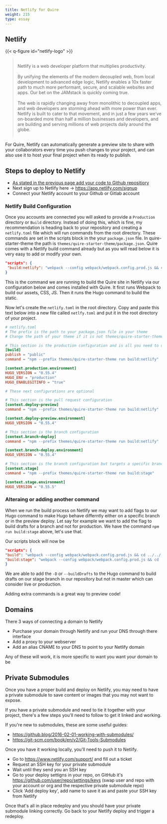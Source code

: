 ```yaml
---
title: Netlify for Quire
weight: 215
type: essay
---
```


## Netlify

{{< q-figure id="netlify-logo" >}}

> <br/> Netlify is a web developer platform that multiplies productivity. <br/> <br/> By unifying the elements of the modern decoupled web, from local development to advanced edge logic, Netlify enables a 10x faster path to much more performant, secure, and scalable websites and apps. Our bet on the JAMstack is quickly coming true. <br/> <br/>The web is rapidly changing away from monolithic to decoupled apps, and web developers are storming ahead with more power than ever. Netlify is built to cater to that movement, and in just a few years we’ve on-boarded more than half a million businesses and developers, and are building and serving millions of web projects daily around the globe.<br/> <br/>

For Quire, Netlify can automatically generate a preview site to share with your collaborators every time you push changes to your project, and can also use it to host your final project when its ready to publish.

## Steps to deploy to Netlify

- [As stated in the previous page add your code to Github repositiory](/guide/github/)
- Next sign up to Netlify here -> https://app.netlify.com/signup
- Connect your Netlify account to your Github or Gitlab account

### Netlify Build Configuration

Once you accounts are connected you will asked to provide a `Production` directory or `Build` directory. Instead of doing this, which is fine, my recommendation is heading back to your repository and creating a `netlify.toml` file which will run commands from the root directory. These commands are set in the scripts block in the your `package.json` file. In quire-starter-theme the path is `themes/quire-starter-theme/package.json`. Quire comes with a Netlify build command already but as you will read below it is very easy to add or modify your own.

```json
"scripts": {
 "build:netlify": "webpack --config webpack/webpack.config.prod.js && cd ../../ && hugo --minify --config config.yml,config/site.yml"
}
```

This is the command we are running to build the Quire site in Netlify via our configuration below and comes installed with Quire. It first runs Webpack to build our assets, CSS, JS. Then it runs the Hugo command to build the static.

Now let's create the `netlify.toml` in the root directory. Copy and paste this text below into a new file called `netlfy.toml` and put it in the root directory of your project.

```toml
# netlify.toml
# The prefix is the path to your package.json file in your theme
# Change the path of your theme if it is not themes/quire-starter-theme.

# This section is the production configuration and is all you need to deploy
[build]
publish = "public"
command = "npm --prefix themes/quire-starter-theme run build:netlify"

[context.production.environment]
HUGO_VERSION = "0.55.4"
HUGO_ENV = "production"
HUGO_ENABLEGITINFO = "true"

# These next configurations are optional

# This section is the pull request configuration
[context.deploy-preview]
command = "npm --prefix themes/quire-starter-theme run build:netlify"

[context.deploy-preview.environment]
HUGO_VERSION = "0.55.4"

# This section is the branch configuration
[context.branch-deploy]
command = "npm --prefix themes/quire-starter-theme run build:netlify"

[context.branch-deploy.environment]
HUGO_VERSION = "0.55.4"

# This section is the branch configuration but targets a specific branch and also runs a different command
[context.stage]
command = "npm --prefix themes/quire-starter-theme run build:stage"

[context.stage.environment]
HUGO_VERSION = "0.55.5"
```

### Alteraing or adding another command

When we run the build process on Netlify we may want to add flags to our Hugo command to make Hugo behave differntly either on a specific branch or in the preview deploy.
Let say for example we want to add the flag to build drafts for a branch and not for production.
We have the command `npm run build:stage` above, let's use that.

Our scripts block will now be

```json
"scripts": {
"build": "webpack --config webpack/webpack.config.prod.js && cd ../../ && hugo --minify --config config.yml,config/site.yml",
"build:stage": "webpack --config webpack/webpack.config.prod.js && cd ../../ && hugo --minify -D"
}
```

We are able to add the `-D` or `--buildDrafts` to the Hugo command to build drafts on our stage branch in our repository but not in master which can consider live or production.

Adding extra commands is a great way to preview code!

## Domains

There 3 ways of connecting a domain to Netlify

- Purchase your domain through Netlify and run your DNS through there interface
- Add a proxy to your webserver
- Add an alias CNAME to your DNS to point to your Netlify domain

Any of these will work, it is more specific to want you want your domain to be

## Private Submodules

Once you have a proper build and deploy on Netlify, you may need to have a private
submodule to save content or images that you may not want to expose.

If you have a private submodule and need to tie it together with your project,
there's a few steps you'll need to follow to get it linked and working.

If you're new to submodules, these are some useful guides:

- https://github.blog/2016-02-01-working-with-submodules/
- https://git-scm.com/book/en/v2/Git-Tools-Submodules

Once you have it working locally, you'll need to push it to Netlify.

- Go to https://www.netlify.com/support/ and fill out a ticket
- Request an SSH key for your private submodule
- Wait until they send you an SSH key
- Go to your deploy settigns in your repo, on GitHub it's https://github.com/user/repo/settings/keys (swap user and repo with your account or org and the respective private submodule repo)
- Click 'Add deploy key', add name to save it as and paste your SSH key from Netlify

Once that's all in place redeploy and you should have your private submodule
linking correctly.  Go back to your Netlify deploy and trigger a redeploy.